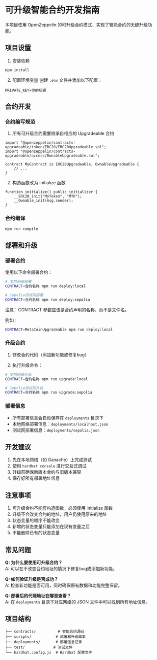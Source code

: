 # 可升级智能合约开发指南

本项目使用 OpenZeppelin 的可升级合约模式，实现了智能合约的无缝升级功能。

## 项目设置

1. 安装依赖
```bash
npm install
```

2. 配置环境变量
创建 `.env` 文件并添加以下配置：
```
PRIVATE_KEY=你的私钥
```

## 合约开发

### 合约编写规范

1. 所有可升级合约需要继承自相应的 Upgradeable 合约
```solidity
import "@openzeppelin/contracts-upgradeable/token/ERC20/ERC20Upgradeable.sol";
import "@openzeppelin/contracts-upgradeable/access/OwnableUpgradeable.sol";

contract MyContract is ERC20Upgradeable, OwnableUpgradeable {
    // ...
}
```

2. 构造函数改为 initialize 函数
```solidity
function initialize() public initializer {
    __ERC20_init("MyToken", "MTK");
    __Ownable_init(msg.sender);
}
```

### 合约编译
```bash
npm run compile
```

## 部署和升级

### 部署合约

使用以下命令部署合约：

```bash
# 本地网络部署
CONTRACT=合约名称 npm run deploy:local

# Sepolia测试网部署
CONTRACT=合约名称 npm run deploy:sepolia
```

注意：CONTRACT 参数应该是合约声明的名称，而不是文件名。

例如：
```bash
CONTRACT=MetaCoinUpgradeable npm run deploy:local
```

### 升级合约

1. 修改合约代码（添加新功能或修复bug）

2. 执行升级命令：
```bash
# 本地网络升级
CONTRACT=合约名称 npm run upgrade:local

# Sepolia测试网升级
CONTRACT=合约名称 npm run upgrade:sepolia
```

### 部署信息

- 所有部署信息会自动保存在 `deployments` 目录下
- 本地网络部署信息：`deployments/localhost.json`
- 测试网部署信息：`deployments/sepolia.json`

## 开发建议

1. 先在本地网络（如 Ganache）上完成测试
2. 使用 `hardhat console` 进行交互式调试
3. 升级前确保新版本合约与旧版本兼容
4. 保存好所有部署地址信息

## 注意事项

1. 可升级合约不能有构造函数，必须使用 initialize 函数
2. 升级不会改变合约的地址，用户仍使用原来的地址
3. 状态变量的顺序不能改变
4. 新增的状态变量只能添加在现有变量之后
5. 不能删除已有的状态变量

## 常见问题

**Q: 为什么要使用可升级合约？**  
A: 可以在不改变合约地址的情况下修复bug或添加新功能。

**Q: 如何验证升级是否成功？**  
A: 检查新功能是否可用，同时确保原有数据和功能完整保留。

**Q: 部署后的代理地址在哪里查看？**  
A: 在 `deployments` 目录下对应网络的 JSON 文件中可以找到所有地址信息。

## 项目结构
```
├── contracts/          # 智能合约源码
├── scripts/           # 部署和升级脚本
├── deployments/       # 部署信息记录
├── test/             # 测试文件
└── hardhat.config.js  # Hardhat 配置文件
```